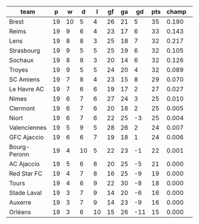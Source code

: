 |     team     | p  | w  | d  | l  | gf | ga | gd  | pts | champ | top2  | top3  | top4  |  5-7  | bot4  | bot3  | bot2  |
|--------------|----|----|----|----|----|----|-----|-----|-------|-------|-------|-------|-------|-------|-------|-------|
| Brest        | 19 | 10 |  5 |  4 | 26 | 21 |   5 |  35 | 0.190 | 0.346 | 0.474 | 0.589 | 0.245 | 0.000 | 0.000 | 0.000|
| Reims        | 19 |  9 |  6 |  4 | 23 | 17 |   6 |  33 | 0.143 | 0.282 | 0.413 | 0.525 | 0.264 | 0.000 | 0.000 | 0.000|
| Lens         | 19 |  8 |  8 |  3 | 25 | 18 |   7 |  32 | 0.217 | 0.384 | 0.521 | 0.634 | 0.222 | 0.000 | 0.000 | 0.000|
| Strasbourg   | 19 |  9 |  5 |  5 | 25 | 19 |   6 |  32 | 0.105 | 0.214 | 0.329 | 0.437 | 0.292 | 0.002 | 0.001 | 0.000|
| Sochaux      | 19 |  8 |  8 |  3 | 20 | 14 |   6 |  32 | 0.126 | 0.260 | 0.382 | 0.500 | 0.280 | 0.001 | 0.000 | 0.000|
| Troyes       | 19 |  9 |  5 |  5 | 24 | 20 |   4 |  32 | 0.089 | 0.187 | 0.293 | 0.403 | 0.291 | 0.002 | 0.001 | 0.001|
| SC Amiens    | 19 |  7 |  8 |  4 | 23 | 15 |   8 |  29 | 0.070 | 0.156 | 0.252 | 0.353 | 0.293 | 0.003 | 0.001 | 0.000|
| Le Havre AC  | 19 |  7 |  6 |  6 | 19 | 17 |   2 |  27 | 0.027 | 0.071 | 0.126 | 0.195 | 0.251 | 0.015 | 0.007 | 0.002|
| Nimes        | 19 |  6 |  7 |  6 | 27 | 24 |   3 |  25 | 0.010 | 0.032 | 0.066 | 0.106 | 0.189 | 0.030 | 0.013 | 0.004|
| Clermont     | 19 |  6 |  7 |  6 | 20 | 18 |   2 |  25 | 0.005 | 0.018 | 0.037 | 0.063 | 0.149 | 0.050 | 0.023 | 0.007|
| Niort        | 19 |  6 |  7 |  6 | 22 | 25 |  -3 |  25 | 0.004 | 0.012 | 0.026 | 0.048 | 0.116 | 0.074 | 0.038 | 0.016|
| Valenciennes | 19 |  5 |  9 |  5 | 28 | 26 |   2 |  24 | 0.007 | 0.020 | 0.040 | 0.070 | 0.155 | 0.050 | 0.025 | 0.011|
| GFC Ajaccio  | 19 |  6 |  6 |  7 | 19 | 18 |   1 |  24 | 0.006 | 0.016 | 0.032 | 0.054 | 0.139 | 0.057 | 0.029 | 0.011|
| Bourg-Peronn | 19 |  4 | 10 |  5 | 22 | 23 |  -1 |  22 | 0.001 | 0.005 | 0.010 | 0.019 | 0.067 | 0.159 | 0.085 | 0.040|
| AC Ajaccio   | 19 |  5 |  6 |  8 | 20 | 25 |  -5 |  21 | 0.000 | 0.000 | 0.002 | 0.004 | 0.024 | 0.342 | 0.225 | 0.122|
| Red Star FC  | 19 |  4 |  7 |  8 | 16 | 25 |  -9 |  19 | 0.000 | 0.000 | 0.001 | 0.001 | 0.009 | 0.517 | 0.372 | 0.230|
| Tours        | 19 |  4 |  6 |  9 | 22 | 30 |  -8 |  18 | 0.000 | 0.000 | 0.000 | 0.001 | 0.005 | 0.583 | 0.443 | 0.288|
| Stade Laval  | 19 |  3 |  7 |  9 | 14 | 20 |  -6 |  16 | 0.000 | 0.000 | 0.000 | 0.000 | 0.004 | 0.634 | 0.491 | 0.327|
| Auxerre      | 19 |  3 |  7 |  9 | 14 | 23 |  -9 |  16 | 0.000 | 0.000 | 0.000 | 0.000 | 0.004 | 0.655 | 0.520 | 0.352|
| Orléans      | 19 |  3 |  6 | 10 | 15 | 26 | -11 |  15 | 0.000 | 0.000 | 0.000 | 0.000 | 0.001 | 0.826 | 0.728 | 0.589|

